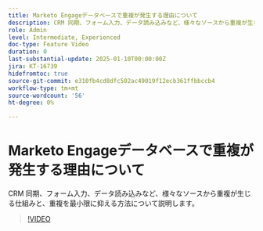 ```yaml
---
title: Marketo Engageデータベースで重複が発生する理由について
description: CRM 同期、フォーム入力、データ読み込みなど、様々なソースから重複が生じる仕組みと、重複を最小限に抑える方法について説明します。
role: Admin
level: Intermediate, Experienced
doc-type: Feature Video
duration: 0
last-substantial-update: 2025-01-10T00:00:00Z
jira: KT-16739
hidefromtoc: true
source-git-commit: e310fb4cd8dfc502ac49019f12ecb361ffbbccb4
workflow-type: tm+mt
source-wordcount: '56'
ht-degree: 0%

---
```



# Marketo Engageデータベースで重複が発生する理由について

CRM 同期、フォーム入力、データ読み込みなど、様々なソースから重複が生じる仕組みと、重複を最小限に抑える方法について説明します。

>[!VIDEO](https://video.tv.adobe.com/v/3443891/?learn=on&enablevpops&captions=jpn)
